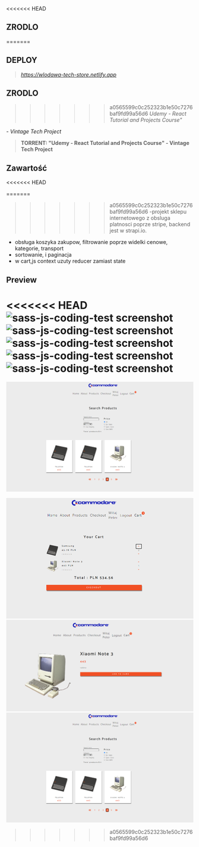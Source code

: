<<<<<<< HEAD
## ZRODLO

=======
## DEPLOY
> *https://wlodawa-tech-store.netlify.app*


## ZRODLO
>>>>>>> a0565599c0c252323b1e50c7276baf9fd99a56d6
_Udemy - React Tutorial and Projects Course"_

_- Vintage Tech Project_

> **TORRENT: "Udemy - React Tutorial and Projects Course" - Vintage Tech Project**

## Zawartość
<<<<<<< HEAD

=======
>>>>>>> a0565599c0c252323b1e50c7276baf9fd99a56d6
-projekt sklepu internetowego z obsluga platnosci poprze stripe,
backend jest w strapi.io.

- obsługa koszyka zakupow, filtrowanie poprze widelki cenowe, kategorie, transport
- sortowanie, i paginacja
- w cart,js context uzuty reducer zamiast state

## Preview

<<<<<<< HEAD
![sass-js-coding-test screenshot](?raw=true)
![sass-js-coding-test screenshot](?raw=true)
![sass-js-coding-test screenshot](?raw=true)
![sass-js-coding-test screenshot](?raw=true)
![sass-js-coding-test screenshot](?raw=true)
=======
![sass-js-coding-test screenshot](https://github.com/andrzejbajuk79/VintageComputers-hooks-context-reducers/blob/master/2020-08-01_16h30_06.png?raw=true)

![sass-js-coding-test screenshot](https://github.com/andrzejbajuk79/VintageComputers-hooks-context-reducers/blob/master/2020-08-01_16h30_38.png?raw=true)
![sass-js-coding-test screenshot](https://github.com/andrzejbajuk79/VintageComputers-hooks-context-reducers/blob/master/2020-08-01_16h31_25.png?raw=true)
![sass-js-coding-test screenshot](https://github.com/andrzejbajuk79/VintageComputers-hooks-context-reducers/blob/master/2020-08-01_16h30_06.png?raw=true)

>>>>>>> a0565599c0c252323b1e50c7276baf9fd99a56d6
